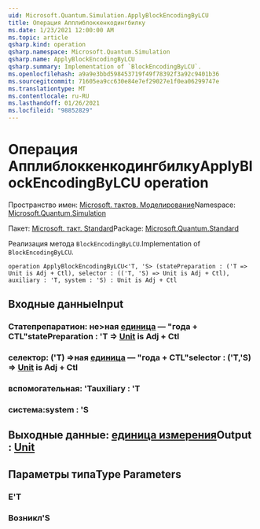 ```yaml
---
uid: Microsoft.Quantum.Simulation.ApplyBlockEncodingByLCU
title: Операция Апплиблоккенкодингбилку
ms.date: 1/23/2021 12:00:00 AM
ms.topic: article
qsharp.kind: operation
qsharp.namespace: Microsoft.Quantum.Simulation
qsharp.name: ApplyBlockEncodingByLCU
qsharp.summary: Implementation of `BlockEncodingByLCU`.
ms.openlocfilehash: a9a9e3bbd598453719f49f78392f3a92c9401b36
ms.sourcegitcommit: 71605ea9cc630e84e7ef29027e1f0ea06299747e
ms.translationtype: MT
ms.contentlocale: ru-RU
ms.lasthandoff: 01/26/2021
ms.locfileid: "98852829"
---
```

# <a name="applyblockencodingbylcu-operation"></a><span data-ttu-id="69c6c-102">Операция Апплиблоккенкодингбилку</span><span class="sxs-lookup"><span data-stu-id="69c6c-102">ApplyBlockEncodingByLCU operation</span></span>

<span data-ttu-id="69c6c-103">Пространство имен: [Microsoft. тактов. Моделирование](xref:Microsoft.Quantum.Simulation)</span><span class="sxs-lookup"><span data-stu-id="69c6c-103">Namespace: [Microsoft.Quantum.Simulation](xref:Microsoft.Quantum.Simulation)</span></span>

<span data-ttu-id="69c6c-104">Пакет: [Microsoft. такт. Standard](https://nuget.org/packages/Microsoft.Quantum.Standard)</span><span class="sxs-lookup"><span data-stu-id="69c6c-104">Package: [Microsoft.Quantum.Standard](https://nuget.org/packages/Microsoft.Quantum.Standard)</span></span>


<span data-ttu-id="69c6c-105">Реализация метода `BlockEncodingByLCU`.</span><span class="sxs-lookup"><span data-stu-id="69c6c-105">Implementation of `BlockEncodingByLCU`.</span></span>

```qsharp
operation ApplyBlockEncodingByLCU<'T, 'S> (statePreparation : ('T => Unit is Adj + Ctl), selector : (('T, 'S) => Unit is Adj + Ctl), auxiliary : 'T, system : 'S) : Unit is Adj + Ctl
```


## <a name="input"></a><span data-ttu-id="69c6c-106">Входные данные</span><span class="sxs-lookup"><span data-stu-id="69c6c-106">Input</span></span>

### <a name="statepreparation--t--unit--is-adj--ctl"></a><span data-ttu-id="69c6c-107">Статепрепаратион: не>ная [единица](xref:microsoft.quantum.lang-ref.unit)  — "года + CTL"</span><span class="sxs-lookup"><span data-stu-id="69c6c-107">statePreparation : 'T => [Unit](xref:microsoft.quantum.lang-ref.unit)  is Adj + Ctl</span></span>




### <a name="selector--ts--unit--is-adj--ctl"></a><span data-ttu-id="69c6c-108">селектор: ('T) =>ная [единица](xref:microsoft.quantum.lang-ref.unit)  — "года + CTL"</span><span class="sxs-lookup"><span data-stu-id="69c6c-108">selector : ('T,'S) => [Unit](xref:microsoft.quantum.lang-ref.unit)  is Adj + Ctl</span></span>




### <a name="auxiliary--t"></a><span data-ttu-id="69c6c-109">вспомогательная: 'T</span><span class="sxs-lookup"><span data-stu-id="69c6c-109">auxiliary : 'T</span></span>




### <a name="system--s"></a><span data-ttu-id="69c6c-110">система:</span><span class="sxs-lookup"><span data-stu-id="69c6c-110">system : 'S</span></span>





## <a name="output--unit"></a><span data-ttu-id="69c6c-111">Выходные данные: [единица измерения](xref:microsoft.quantum.lang-ref.unit)</span><span class="sxs-lookup"><span data-stu-id="69c6c-111">Output : [Unit](xref:microsoft.quantum.lang-ref.unit)</span></span>



## <a name="type-parameters"></a><span data-ttu-id="69c6c-112">Параметры типа</span><span class="sxs-lookup"><span data-stu-id="69c6c-112">Type Parameters</span></span>

### <a name="t"></a><span data-ttu-id="69c6c-113">Е</span><span class="sxs-lookup"><span data-stu-id="69c6c-113">'T</span></span>


### <a name="s"></a><span data-ttu-id="69c6c-114">Возникл</span><span class="sxs-lookup"><span data-stu-id="69c6c-114">'S</span></span>

